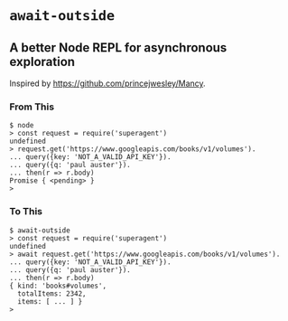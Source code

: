 # `await-outside`
## A better Node REPL for asynchronous exploration

Inspired by https://github.com/princejwesley/Mancy.

### From This

```
$ node
> const request = require('superagent')
undefined
> request.get('https://www.googleapis.com/books/v1/volumes').
... query({key: 'NOT_A_VALID_API_KEY'}).
... query({q: 'paul auster'}).
... then(r => r.body)
Promise { <pending> }
>
```

### To This

```
$ await-outside
> const request = require('superagent')
undefined
> await request.get('https://www.googleapis.com/books/v1/volumes').
... query({key: 'NOT_A_VALID_API_KEY'}).
... query({q: 'paul auster'}).
... then(r => r.body)
{ kind: 'books#volumes',
  totalItems: 2342,
  items: [ ... ] }
>
```

